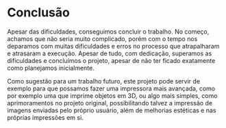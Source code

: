 # Conclusão
Apesar das dificuldades, conseguimos concluir o trabalho. No começo, achamos que não seria muito complicado, porém com o tempo nos deparamos com muitas dificuldades e erros no processo que atrapalharam e atrasaram a execução. Apesar de tudo, com dedicação, superamos as dificuldades e concluímos o projeto, apesar de não ter ficado exatamente como planejamos inicialmente.

Como sugestão para um trabalho futuro, este projeto pode servir de exemplo para que possamos fazer uma impressora mais avançada, como por exemplo uma que imprime objetos em 3D, ou algo mais simples, como aprimoramentos no projeto original, possibilitando talvez  a impressão de imagens enviadas pelo próprio usuário, além de melhorias estéticas e nas próprias impressões em si.
